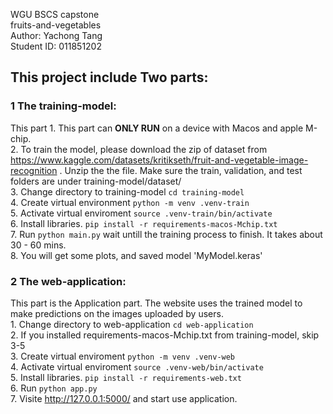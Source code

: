 WGU BSCS capstone  
fruits-and-vegetables<br>
Author: Yachong Tang<br>
Student ID: 011851202<br>

## This project include Two parts:
### 1 The training-model:
This part 
    1. This part can **ONLY RUN** on a device with Macos and apple M-chip.<br>
    2. To train the model, please download the zip of dataset from https://www.kaggle.com/datasets/kritikseth/fruit-and-vegetable-image-recognition . Unzip the the file. Make sure the train, validation, and test folders are under training-model/dataset/<br>
    3. Change directory to training-model `cd training-model`<br>
    4. Create virtual environment `python -m venv .venv-train`<br>
    5. Activate virtual enviroment `source .venv-train/bin/activate`<br>
    6. Install libraries. `pip install -r requirements-macos-Mchip.txt`<br>
    7. Run `python main.py` wait untill the training process to finish. It takes about 30 - 60 mins.<br>
    8. You will get some plots, and saved model 'MyModel.keras'<br>

### 2 The web-application:
This part is the Application part. The website uses the trained model to make predictions on the images uploaded by users.  
    1. Change directory to web-application `cd web-application`<br>
    2. If you installed requirements-macos-Mchip.txt from training-model, skip 3-5 <br>
    3. Create virtual enviroment `python -m venv .venv-web`<br>
    4. Activate virtual enviroment `source .venv-web/bin/activate`<br>
    5. Install libraries. `pip install -r requirements-web.txt`<br>
    6. Run `python app.py`<br>
    7. Visite http://127.0.0.1:5000/ and start use application.<br>

